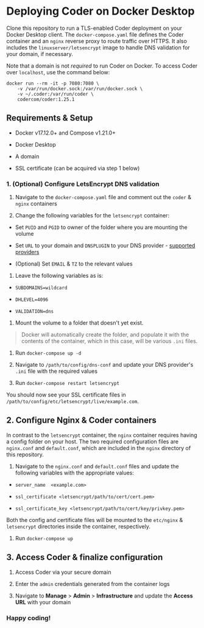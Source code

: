 # Deploying Coder on Docker Desktop

Clone this repository to run a TLS-enabled Coder deployment on your Docker Desktop client. The `docker-compose.yaml` file defines the Coder container and an `nginx` reverse proxy to route traffic over HTTPS. It also includes the `linuxserver/letsencrypt` image to handle DNS validation for your domain, if necessary.

Note that a domain is not *required* to run Coder on Docker. To access Coder over `localhost`, use the command below:

```console
docker run --rm -it -p 7080:7080 \
    -v /var/run/docker.sock:/var/run/docker.sock \
    -v ~/.coder:/var/run/coder \
    codercom/coder:1.25.1
```

## Requirements & Setup

- Docker v17.12.0+ and Compose v1.21.0+

- Docker Desktop

- A domain

- SSL certificate (can be acquired via step 1 below)

### 1. (Optional) Configure LetsEncrypt DNS validation

1. Navigate to the `docker-compose.yaml` file and comment out the `coder` & `nginx` containers

1. Change the following variables for the `letsencrypt` container:

- Set `PUID` and `PGID` to owner of the folder where you are mounting the volume

- Set `URL` to your domain and `DNSPLUGIN` to your DNS provider - [supported providers](https://certbot.eff.org/hosting_providers)

- (Optional) Set `EMAIL` & `TZ` to the relevant values

1. Leave the following variables as is:

- `SUBDOMAINS=wildcard`

- `DHLEVEL=4096`

- `VALIDATION=dns`

1. Mount the volume to a folder that doesn't yet exist.

> Docker will automatically create the folder, and populate it with the contents of the container, which in this case, will be various `.ini` files.

1. Run `docker-compose up -d`

1. Navigate to `/path/to/config/dns-conf` and update your DNS provider's `.ini` file with the required values

1. Run `docker-compose restart letsencrypt`

You should now see your SSL certificate files in `/path/to/config/etc/letsencrypt/live/example.com`.

## 2. Configure Nginx & Coder containers

In contrast to the `letsencrypt` container, the `nginx` container requires having a config folder on your host. The two required configuration files are `nginx.conf` and `default.conf`, which are included in the `nginx` directory of this repository.

1. Navigate to the `nginx.conf` and `default.conf` files and update the following variables with the appropriate values:

- `server_name  <example.com>`

- `ssl_certificate <letsencrypt/path/to/cert/cert.pem>`

- `ssl_certificate_key <letsencrypt/path/to/cert/key/privkey.pem>`

Both the config and certificate files will be mounted to the `etc/nginx` & `letsencrypt` directories inside the container, respectively.

1. Run `docker-compose up`

## 3. Access Coder & finalize configuration

1. Access Coder via your secure domain

1. Enter the `admin` credentials generated from the container logs

1. Navigate to **Manage** > **Admin** > **Infrastructure** and update the **Access URL** with your domain

### Happy coding!
